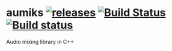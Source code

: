 # aumiks [![releases](https://img.shields.io/github/tag/igagis/aumiks.svg)](https://github.com/igagis/aumiks/releases) [![Build Status](https://travis-ci.org/igagis/aumiks.svg?branch=master)](https://travis-ci.org/igagis/aumiks) [![Build status](https://ci.appveyor.com/api/projects/status/8i2o1ta9t1t938q6/branch/master?svg=true)](https://ci.appveyor.com/project/igagis/aumiks/branch/master)


Audio mixing library in C++

